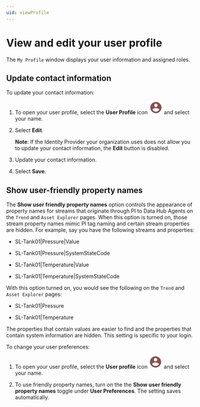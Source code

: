 ```yaml
---
uid: viewProfile
---
```


# View and edit your user profile

The `My Profile` window displays your user information and assigned roles.

## Update contact information

To update your contact information:

1. To open your user profile, select the **User Profile** icon ![User Profile icon](../../_icons/custom/account-circle.svg) and select your name.

1. Select **Edit**.

    **Note**: If the Identity Provider your organization uses does not allow you to update your contact information, the **Edit** button is disabled.

1. Update your contact information.

1. Select **Save**.

## Show user-friendly property names

The **Show user friendly property names** option controls the appearance of property names for streams that originate through PI to Data Hub Agents on the `Trend` and `Asset Explorer` pages. When this option is turned on, those stream property names mimic PI tag naming and certain stream properties are hidden. For example, say you have the following streams and properties:

 - SL-Tank01|Pressure|Value

 - SL-Tank01|Pressure|SystemStateCode

 - SL-Tank01|Temperature|Value
 
 - SL-Tank01|Temperature|SystemStateCode

With this option turned on, you would see the following on the `Trend` and `Asset Explorer` pages:

 - SL-Tank01|Pressure

 - SL-Tank01|Temperature

The properties that contain values are easier to find and the properties that contain system information are hidden. This setting is specific to your login.

To change your user preferences:

1. To open your user profile, select the **User profile** icon ![User Profile icon](../../_icons/custom/account-circle.svg) and select your name.

1. To use friendly property names, turn on the the **Show user friendly property names** toggle under **User Preferences**. The setting saves automatically.
